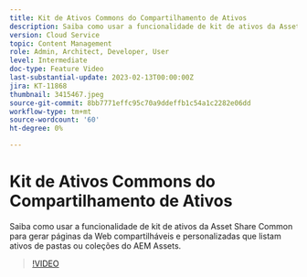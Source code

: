 ```yaml
---
title: Kit de Ativos Commons do Compartilhamento de Ativos
description: Saiba como usar a funcionalidade de kit de ativos da Asset Share Common para gerar páginas da Web compartilháveis e personalizadas que listam ativos de pastas ou coleções do AEM Assets.
version: Cloud Service
topic: Content Management
role: Admin, Architect, Developer, User
level: Intermediate
doc-type: Feature Video
last-substantial-update: 2023-02-13T00:00:00Z
jira: KT-11868
thumbnail: 3415467.jpeg
source-git-commit: 8bb7771effc95c70a9ddeffb1c54a1c2282e06dd
workflow-type: tm+mt
source-wordcount: '60'
ht-degree: 0%

---
```



# Kit de Ativos Commons do Compartilhamento de Ativos

Saiba como usar a funcionalidade de kit de ativos da Asset Share Common para gerar páginas da Web compartilháveis e personalizadas que listam ativos de pastas ou coleções do AEM Assets.

>[!VIDEO](https://video.tv.adobe.com/v/3415467/?quality=12&learn=on)
